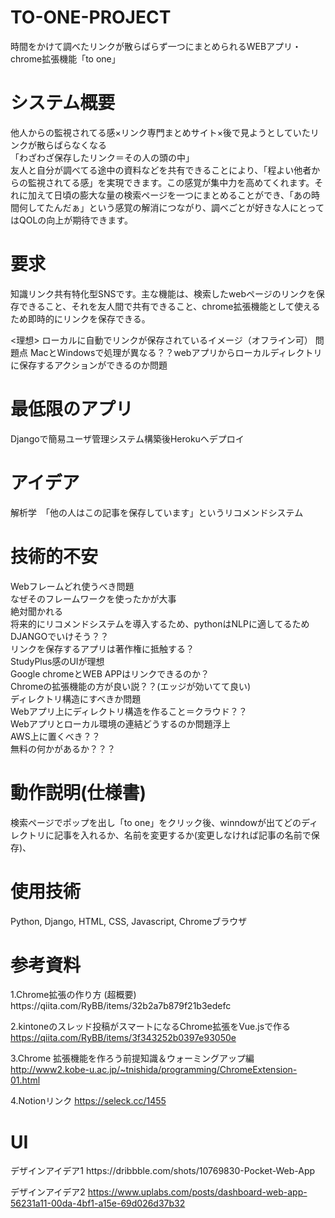 # TO-ONE-PROJECT
時間をかけて調べたリンクが散らばらず一つにまとめられるWEBアプリ・chrome拡張機能「to one」

<h1>システム概要</h1>
他人からの監視されてる感×リンク専門まとめサイト×後で見ようとしていたリンクが散らばらなくなる</br>
「わざわざ保存したリンク＝その人の頭の中」</br>
友人と自分が調べてる途中の資料などを共有できることにより、「程よい他者からの監視されてる感」を実現できます。この感覚が集中力を高めてくれます。それに加えて日頃の膨大な量の検索ページを一つにまとめることができ、「あの時間何してたんだぁ」という感覚の解消につながり、調べごとが好きな人にとってはQOLの向上が期待できます。</br>

<h1>要求</h1>
知識リンク共有特化型SNSです。主な機能は、検索したwebページのリンクを保存できること、それを友人間で共有できること、chrome拡張機能として使えるため即時的にリンクを保存できる。

<理想>
ローカルに自動でリンクが保存されているイメージ（オフライン可）
問題点
MacとWindowsで処理が異なる？？webアプリからローカルディレクトリに保存するアクションができるのか問題


<h1>最低限のアプリ</h1>
Djangoで簡易ユーザ管理システム構築後Herokuへデプロイ

<h1>アイデア</h1>
解析学　「他の人はこの記事を保存しています」というリコメンドシステム

<h1>技術的不安</h1>
Webフレームどれ使うべき問題<br>
なぜそのフレームワークを使ったかが大事<br>
絶対聞かれる<br>
将来的にリコメンドシステムを導入するため、pythonはNLPに適してるため<br>
DJANGOでいけそう？？<br>
リンクを保存するアプリは著作権に抵触する？<br>
StudyPlus感のUIが理想<br>
Google chromeとWEB APPはリンクできるのか？<br>
Chromeの拡張機能の方が良い説？？(エッジが効いてて良い)<br>
ディレクトリ構造にすべきか問題<br>
Webアプリ上にディレクトリ構造を作ること＝クラウド？？<br>
Webアプリとローカル環境の連結どうするのか問題浮上<br>
AWS上に置くべき？？<br>
無料の何かがあるか？？？<br>

<h1>動作説明(仕様書)</h1>
検索ページでポップを出し「to one」をクリック後、winndowが出てどのディレクトリに記事を入れるか、名前を変更するか(変更しなければ記事の名前で保存)、

<h1>使用技術</h1>
Python, Django, HTML, CSS, Javascript, Chromeブラウザ

<h1>参考資料</h1>
1.Chrome拡張の作り方 (超概要)
https://qiita.com/RyBB/items/32b2a7b879f21b3edefc

2.kintoneのスレッド投稿がスマートになるChrome拡張をVue.jsで作る
https://qiita.com/RyBB/items/3f343252b0397e93050e

3.Chrome 拡張機能を作ろう前提知識＆ウォーミングアップ編
http://www2.kobe-u.ac.jp/~tnishida/programming/ChromeExtension-01.html

4.Notionリンク
https://seleck.cc/1455

<h1>UI</h1>
デザインアイデア1
https://dribbble.com/shots/10769830-Pocket-Web-App

デザインアイデア2
https://www.uplabs.com/posts/dashboard-web-app-56231a11-00da-4bf1-a15e-69d026d37b32

